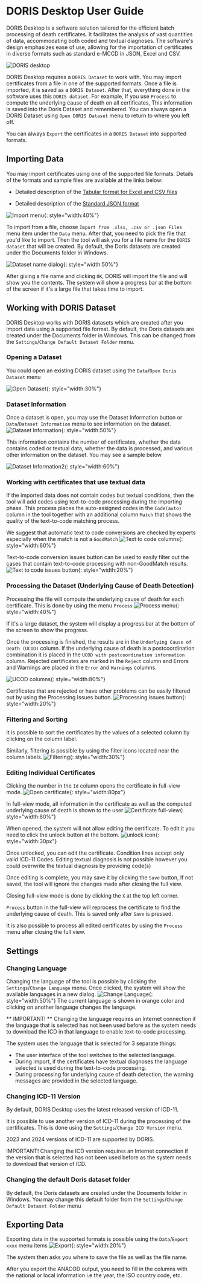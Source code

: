 # DORIS Desktop User Guide

DORIS Desktop is a software solution tailored for the efficient batch processing of death certificates. It facilitates the analysis of vast quantities of data, accommodating both coded and textual diagnoses. The software's design emphasizes ease of use, allowing for the importation of certificates in diverse formats such as standard e-MCCD in JSON, Excel and CSV. 

![DORIS desktop](img/Desktopversion24.png)

DORIS Desktop requires a `DORIS Dataset` to work with. You may import certificates from a file in one of the supported formats. Once a file is imported, it is saved as a `DORIS Dataset`. After that, everything done in the software uses this `DORIS dataset`. For example, If you use `Process` to compute the underlying cause of death on all certificates, This information is saved into the Doris Dataset and remembered.
You can always open a DORIS Dataset using `Open DORIS Dataset` menu to return to where you left off. 

You can always `Export` the certificates in a `DORIS Dataset` into supported formats.

## Importing Data
You may import certificates using one of the supported file formats. Details of the formats and sample files are available at the links below:

- Detailed description of the [Tabular format for Excel and CSV files](csv-excel-format.md)

- Detailed description of the [Standard JSON format](json-format.md)

![Import menu](img/menu-import.png){: style="width:40%"}

To import from a file, choose `Import from .xlsx, .csv or .json Files` menu item under the `Data` menu. After that, you need to pick the file that you'd like to import. Then the tool will ask you for a file name for the `DORIS dataset` that will be created. By default, the Doris datasets are created under the Documents folder in Windows. 

![Dataset name dialog](img/dataset-filename.png){: style="width:50%"}

After giving a file name and clicking `OK`, DORIS will import the file and will show you the contents. The system will show a progress bar at the bottom of the screen if it's a large file that takes time to import.

## Working with DORIS Dataset
DORIS Desktop works with DORIS datasets which are created after you import data using a supported file format. By default, the Doris datasets are created under the Documents folder in Windows. This can be changed from the `Settings`/`Change Default Dataset Folder` menu.


### Opening a Dataset
You could open an existing DORIS dataset using the `Data`/`Open Doris Dataset` menu

![Open Dataset](img/dataset-open.png){: style="width:30%"}

### Dataset Information
Once a dataset is open, you may use the Dataset Information button or `Data`/`Dataset Information` menu to see information on the dataset.
![Dataset Information](img/dataset-info.png){: style="width:50%"}

This information contains the number of certificates, whether the data contains coded or textual data, whether the data is processed, and various other information on the dataset. You may see a sample below

![Dataset Information2](img/dataset-info2.png){: style="width:60%"}


### Working with certificates that use textual data
If the imported data does not contain codes but textual conditions, then the tool will add codes using text-to-code processing during the importing phase. This process places the auto-assigned codes in the `Code(auto)` column in the tool together with an additional column `Match` that shows the quality of the text-to-code matching process.

We suggest that automatic text to code conversions are checked by experts especially when the match is not a `GoodMatch` 
![Text to code columns](img/texttocode-columns.png){: style="width:60%"}

Text-to-code conversion issues button can be used to easily filter out the cases that contain text-to-code processing with non-GoodMatch results.
![Text to code issues button](img/texttocode-issues-button.png){: style="width:20%"}

### Processing the Dataset (Underlying Cause of Death Detection)

Processing the file will compute the underlying cause of death for each certificate. This is done by using the menu `Process`
![Process menu](img/process-menu.png){: style="width:40%"}

If it's a large dataset, the system will display a progress bar at the bottom of the screen to show the progress.

Once the processing is finished, the results are in the `Underlying Cause of Death (UCOD)` column. If the underlying cause of death is a postcoordination combination it is placed in the `UCOD with postcoordination information` column. Rejected certificates are marked in the `Reject` column and Errors and Warnings are placed in the `Error` and `Warnings` columns.

![UCOD columns](img/ucod-columns.png){: style="width:80%"}

 Certificates that are rejected or have other problems can be easily filtered out by using the Processing Issues button.
![Processing issues button](img/processing-issues-button.png){: style="width:20%"}  

### Filtering and Sorting
It is possible to sort the certificates by the values of a selected column by clicking on the column label. 

Similarly, filtering is possible by using the filter icons located near the column labels.
![Filtering](img/filter.png){: style="width:30%"}

### Editing Individual Certificates

Clicking the number in the `Id` column opens the certificate in full-view mode.
![Open certificate](img/open-cert.png){: style="width:80px"}

In full-view mode, all information in the certificate as well as the computed underlying cause of death is shown to the user
![Certificate full-view](img/cert-fullview.png){: style="width:80%"}

When opened, the system will not allow editing the certificate. To edit it you need to click the unlock button at the bottom.
![unlock icon](img/unlock.png){: style="width:30px"}

Once unlocked, you can edit the certificate. Condition lines accept only valid ICD-11 Codes. Editing textual diagnosis is not possible however you could overwrite the textual diagnosis by providing code(s)

Once editing is complete, you may save it by clicking the `Save` button, If not saved, the tool will ignore the changes made after closing the full view.

Closing full-view mode is done by clicking the `X` at the top left corner.

`Process` button in the full-view will reprocess the certificate to find the underlying cause of death. This is saved only after `Save` is pressed. 

It is also possible to process all edited certificates by using the `Process` menu after closing the full view.


## Settings
### Changing Language
Changing the language of the tool is possible by clicking the `Settings`/`Change Language` menu. Once clicked, the system will show the available languages in a new dialog.
![Change Language](img/change-language.png){: style="width:50%"} 
The current language is shown in orange color and clicking on another language changes the language.

** IMPORTANT! ** Changing the language requires an Internet connection if the language that is selected has not been used before as the system needs to download the ICD in that language to enable text-to-code processing.

The system uses the language that is selected for 3 separate things:
- The user interface of the tool switches to the selected language.
- During import, if the certificates have textual diagnoses the language selected is used during the text-to-code processing.
- During processing for underlying cause of death detection, the warning messages are provided in the selected language.

### Changing ICD-11 Version
By default, DORIS Desktop uses the latest released version of ICD-11.

It is possible to use another version of ICD-11 during the processing of the certificates. This is done using the `Settings`/`Change ICD Version` menu.

2023 and 2024 versions of ICD-11 are supported by DORIS.

IMPORTANT! Changing the ICD version requires an Internet connection if the version that is selected has not been used before as the system needs to download that version of ICD.


### Changing the default Doris dataset folder
By default, the Doris datasets are created under the Documents folder in Windows. You may change this default folder from the `Settings`/`Change Default Dataset Folder` menu

## Exporting Data
Exporting data in the supported formats is possible using the `Data`/`Export xxxx` menu items
![Export](img/export.png){: style="width:20%"}

The system then asks you where to save the file as well as the file name.

After you export the ANACOD output, you need to fill in the columns with the national or local information i.e the year, the ISO country code, etc.
